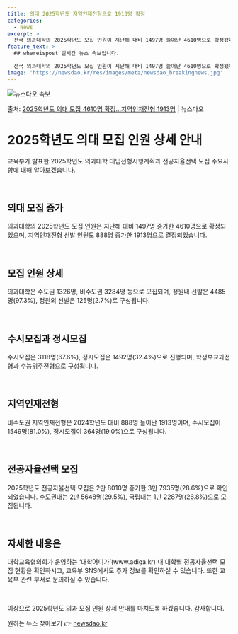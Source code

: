 ```yaml
---
title: 의대 2025학년도 지역인재전형으로 1913명 확정
categories:
  - News
excerpt: >
  전국 의과대학의 2025학년도 모집 인원이 지난해 대비 1497명 늘어난 4610명으로 확정됐다. 의학전문대…
feature_text: >
  ## whereispost 실시간 뉴스 속보입니다.

  전국 의과대학의 2025학년도 모집 인원이 지난해 대비 1497명 늘어난 4610명으로 확정됐다. 의학전문대…
image: 'https://newsdao.kr/res/images/meta/newsdao_breakingnews.jpg'
---
```


![뉴스다오 속보](https://newsdao.kr/res/images/meta/newsdao_breakingnews.jpg)

<p>출처: <a href="https://newsdao.kr/3966" rel="dofollow">2025학년도 의대 모집 4610명 확정...지역인재전형 1913명</a> | 뉴스다오</p>

<h1 data-ke-size="size26">2025학년도 의대 모집 인원 상세 안내</h1>

교육부가 발표한 2025학년도 의과대학 대입전형시행계획과 전공자율선택 모집 주요사항에 대해 알아보겠습니다.

<p data-ke-size="size16">&nbsp;</p>

<h2 data-ke-size="size26">의대 모집 증가</h2>
의과대학의 2025학년도 모집 인원은 지난해 대비 1497명 증가한 4610명으로 확정되었으며, 지역인재전형 선발 인원도 888명 증가한 1913명으로 결정되었습니다.

<p data-ke-size="size16">&nbsp;</p>

<h2 data-ke-size="size26">모집 인원 상세</h2>
의과대학은 수도권 1326명, 비수도권 3284명 등으로 모집되며, 정원내 선발은 4485명(97.3%), 정원외 선발은 125명(2.7%)로 구성됩니다.

<p data-ke-size="size16">&nbsp;</p>

<h2 data-ke-size="size26">수시모집과 정시모집</h2>
수시모집은 3118명(67.6%), 정시모집은 1492명(32.4%)으로 진행되며, 학생부교과전형과 수능위주전형으로 구성됩니다.

<p data-ke-size="size16">&nbsp;</p>

<h2 data-ke-size="size26">지역인재전형</h2>
비수도권 지역인재전형은 2024학년도 대비 888명 늘어난 1913명이며, 수시모집이 1549명(81.0%), 정시모집이 364명(19.0%)으로 구성됩니다.

<p data-ke-size="size16">&nbsp;</p>

<h2 data-ke-size="size26">전공자율선택 모집</h2>
2025학년도 전공자율선택 모집은 2만 8010명 증가한 3만 7935명(28.6%)으로 확인되었습니다. 수도권대는 2만 5648명(29.5%), 국립대는 1만 2287명(26.8%)으로 모집됩니다.

<p data-ke-size="size16">&nbsp;</p>

<h2 data-ke-size="size26">자세한 내용은</h2>
대학교육협의회가 운영하는 ‘대학어디가’(www.adiga.kr) 내 대학별 전공자율선택 모집 현황을 확인하시고, 교육부 SNS에서도 추가 정보를 확인하실 수 있습니다. 또한 교육부 관련 부서로 문의하실 수 있습니다.

<p data-ke-size="size16">&nbsp;</p>

이상으로 2025학년도 의과 모집 인원 상세 안내를 마치도록 하겠습니다. 감사합니다. 

원하는 뉴스 찾아보기 👉 <a href="https://newsdao.kr" rel="dofollow">newsdao.kr</a>


